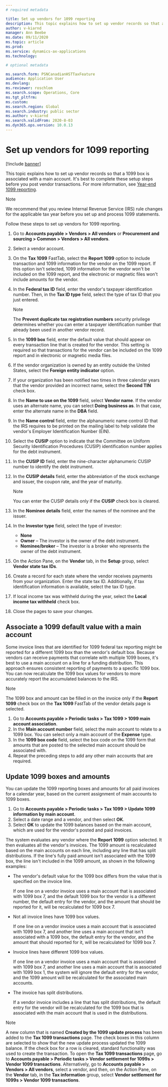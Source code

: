 ```yaml
---
# required metadata

title: Set up vendors for 1099 reporting
description: This topic explains how to set up vendor records so that a 1099 box is associated with a main account. 
author: v-kiarnd
manager: Ann Beebe
ms.date: 09/11/2020
ms.topic: article
ms.prod: 
ms.service: dynamics-ax-applications
ms.technology: 

# optional metadata

ms.search.form: PSNCanadianHSTTaxFeature
audience: Application User
ms.devlang: 
ms.reviewer: roschlom
ms.search.scope: Operations, Core 
ms.tgt_pltfrm: 
ms.custom: 
ms.search.region: Global
ms.search.industry: public sector
ms.author: v-kiarnd
ms.search.validFrom: 2020-8-03
ms.dyn365.ops.version: 10.0.13
---
```


# Set up vendors for 1099 reporting

[!include [banner](../includes/banner.md)]

This topic explains how to set up vendor records so that a 1099 box is associated with a main account. It's best to complete these setup steps before you post vendor transactions. For more information, see [Year-end 1099 reporting](noam-usa-year-end-1099-reporting.md).

> [!NOTE]
> We recommend that you review Internal Revenue Service (IRS) rule changes for the applicable tax year before you set up and process 1099 statements.

Follow these steps to set up vendors for 1099 reporting.

1. Go to **Accounts payable \> Vendors \> All vendors** or **Procurement and sourcing \> Common \> Vendors \> All vendors**.
2. Select a vendor account.
3. On the **Tax 1099** FastTab, select the **Report 1099** option to include transaction and 1099 information for the vendor on the 1099 report. If this option isn't selected, 1099 information for the vendor won't be included on the 1099 report, and the electronic or magnetic files won't include amounts for the vendor.
4. In the **Federal tax ID** field, enter the vendor's taxpayer identification number. Then, in the **Tax ID type** field, select the type of tax ID that you just entered.

    > [!NOTE]
    > The **Prevent duplicate tax registration numbers** security privilege determines whether you can enter a taxpayer identification number that already been used in another vendor record.

5. In the **1099 box** field, enter the default value that should appear on every transaction line that is created for the vendor. This setting is required so that transactions for the vendor can be included on the 1099 report and in electronic or magnetic media files.
6. If the vendor organization is owned by an entity outside the United States, select the **Foreign entity indicator** option.
7. If your organization has been notified two times in three calendar years that the vendor provided an incorrect name, select the **Second TIN** check box.
8. In the **Name to use on the 1099** field, select **Vendor name**. If the vendor uses an alternate name, you can select **Doing business as**. In that case, enter the alternate name in the **DBA** field.
9. In the **Name control** field, enter the alphanumeric name control ID that the IRS requires to be printed on the mailing label to help validate the vendor's Employer Identification Number (EIN).
10. Select the **CUSIP** option to indicate that the Committee on Uniform Security Identification Procedures (CUSIP) identification number applies for the debt instrument.
11. In the **CUSIP ID** field, enter the nine-character alphanumeric CUSIP number to identify the debt instrument.
12. In the **CUSIP details** field, enter the abbreviation of the stock exchange and issuer, the coupon rate, and the year of maturity.

    > [!NOTE]
    > You can enter the CUSIP details only if the **CUSIP** check box is cleared.

13. In the **Nominee details** field, enter the names of the nominee and the issuer.
14. In the **Investor type** field, select the type of investor:

    - **None**
    - **Owner** – The investor is the owner of the debt instrument.
    - **Nominee/broker** – The investor is a broker who represents the owner of the debt instrument.

15. On the Action Pane, on the **Vendor** tab, in the **Setup** group, select **Vendor state tax IDs**.
16. Create a record for each state where the vendor receives payments from your organization. Enter the state tax ID. Additionally, if tax identification information is available, select the tax ID type.
17. If local income tax was withheld during the year, select the **Local income tax withheld** check box.
18. Close the pages to save your changes.

## Associate a 1099 default value with a main account

Some invoice lines that are identified for 1099 federal tax reporting might be reported for a different 1099 box than the vendor's default box. Because vendors can receive payments that correlate with multiple 1099 boxes, it's best to use a main account on a line for a funding distribution. This approach ensures consistent reporting of payments to a specific 1099 box. You can now recalculate the 1099 box values for vendors to more accurately report the accumulated balances to the IRS.

> [!NOTE]
> The 1099 box and amount can be filled in on the invoice only if the **Report 1099** check box on the **Tax 1099** FastTab of the vendor details page is selected.

1. Go to **Accounts payable \> Periodic tasks \> Tax 1099 \> 1099 main account association**.
2. In the **Main account number** field, select the main account to relate to a 1099 box. You can select only a main account of the **Expense** type.
3. In the **1099 box code** field, select the box code on the 1099 form that amounts that are posted to the selected main account should be associated with.
4. Repeat the preceding steps to add any other main accounts that are required.

## Update 1099 boxes and amounts

You can update the 1099 reporting boxes and amounts for all paid invoices for a calendar year, based on the current assignment of main accounts to 1099 boxes.

1. Go to **Accounts payable \> Periodic tasks \> Tax 1099 \> Update 1099 information by main account**.
2. Select a date range and a vendor, and then select **OK**.
3. Select **OK** to update the 1099 balances based on the main account, which are used for the vendor's posted and paid invoices.

The system evaluates any vendor where the **Report 1099** option selected. It then evaluates all the vendor's invoices. The 1099 amount is recalculated based on the main accounts on each line, including any line that has split distributions. If the line's fully paid amount isn't associated with the 1099 box, the line isn't included in the 1099 amount, as shown in the following examples:

- The vendor's default value for the 1099 box differs from the value that is specified on the invoice line.

    If one line on a vendor invoice uses a main account that is associated with 1099 box 7, and the default 1099 box for the vendor is a different number, the default entry for the vendor, and the amount that should be reported for it, will be recalculated for 1099 box 7.

- Not all invoice lines have 1099 box values.

   If one line on a vendor invoice uses a main account that is associated with 1099 box 7, and another line uses a main account that isn't associated with a 1099 box, the default entry for the vendor, and the amount that should reported for it, will be recalculated for 1099 box 7.

- Invoice lines have different 1099 box values.

     If one line on a vendor invoice uses a main account that is associated with 1099 box 7, and another line uses a main account that is associated with 1099 box 1, the system will ignore the default entry for the vendor, and the 1099 amount will be recalculated for the associated main accounts.

- The invoice has split distributions.

    If a vendor invoice includes a line that has split distributions, the default entry for the vendor will be recalculated for the 1099 box that is associated with the main account that is used in the distributions.

> [!NOTE]
> A new column that is named **Created by the 1099 update process** has been added to the **Tax 1099 transactions** page. The check boxes in this column are selected to show that the new update process updated the 1099 balance. If the check box for a row is cleared, standard functionality was used to create the transaction. To open the **Tax 1099 transactions** page, go to **Accounts payable \> Periodic tasks \> Vendor settlement for 1099s \> Vendor 1099 transactions**. Alternatively, go to **Accounts payable \> Vendors \> All vendors**, select a vendor, and then, on the Action Pane, on the **Vendor** tab, in the **Tax information** group, select **Vendor settlement for 1099s \> Vendor 1099 transactions**.
